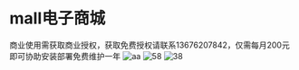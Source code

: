 # mall电子商城
商业使用需获取商业授权，获取免费授权请联系13676207842，仅需每月200元即可协助安装部署免费维护一年
![aa](https://github.com/user-attachments/assets/8aa3de3d-300c-40bd-83f9-1a6d59851976)
![58](https://github.com/user-attachments/assets/c7de791f-96ae-450b-8ad8-55476239d825)
![38](https://github.com/user-attachments/assets/4a96b435-6435-4260-961c-90f43d5aa6ae)



